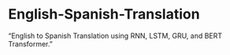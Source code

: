 # English-Spanish-Translation
“English to Spanish Translation using RNN, LSTM, GRU, and BERT Transformer.”
